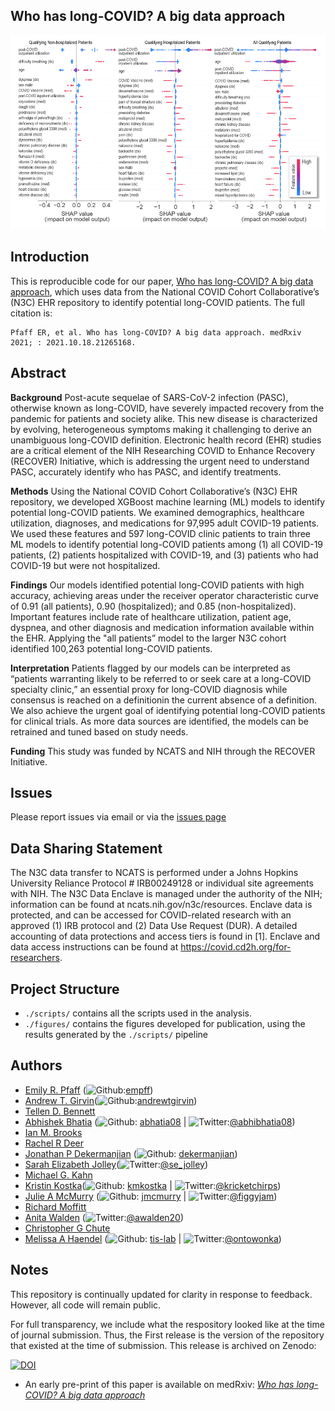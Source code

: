 ## Who has long-COVID? A big data approach 

![](figures/fig_3.png)

## Introduction

This is reproducible code for our paper, [Who has long-COVID? A big data approach](https://doi.org/10.1101/2021.10.18.21265168), which uses data from the National COVID Cohort Collaborative’s (N3C) EHR repository to identify potential long-COVID patients. The full citation is:

    Pfaff ER, et al. Who has long-COVID? A big data approach. medRxiv 2021; : 2021.10.18.21265168.



## Abstract
**Background**
Post-acute sequelae of SARS-CoV-2 infection (PASC), otherwise known as long-COVID, have severely impacted recovery from the pandemic for patients and society alike. This new disease is characterized by evolving, heterogeneous symptoms making it challenging to derive an unambiguous long-COVID definition. Electronic health record (EHR) studies are a critical element of the NIH Researching COVID to Enhance Recovery (RECOVER) Initiative, which is addressing the urgent need to understand PASC, accurately identify who has PASC, and identify treatments. 

**Methods**
Using the National COVID Cohort Collaborative’s (N3C) EHR repository, we developed XGBoost machine learning (ML) models to identify potential long-COVID patients. We examined demographics, healthcare utilization, diagnoses, and medications for 97,995 adult COVID-19 patients. We used these features and 597 long-COVID clinic patients to train three ML models to identify potential long-COVID patients among (1) all COVID-19 patients, (2) patients hospitalized with COVID-19, and (3) patients who had COVID-19 but were not hospitalized.

**Findings**
Our models identified potential long-COVID patients with high accuracy, achieving areas under the receiver operator characteristic curve of 0.91 (all patients), 0.90 (hospitalized); and 0.85 (non-hospitalized). Important features include rate of healthcare utilization, patient age, dyspnea, and other diagnosis and medication information available within the EHR. Applying the "all patients” model to the larger N3C cohort identified 100,263 potential long-COVID patients.

**Interpretation**
Patients flagged by our models can be interpreted as “patients warranting likely to be referred to or seek care at a long-COVID specialty clinic,” an essential proxy for long-COVID diagnosis while consensus is reached on a definitionin the current absence of a definition. We also achieve the urgent goal of identifying potential long-COVID patients for clinical trials. As more data sources are identified, the models can be retrained and tuned based on study needs.

**Funding**
This study was funded by NCATS and NIH through the RECOVER Initiative.


## Issues 
Please report issues via email or via the [issues page](https://github.com/abhatia08/n3c-longcovid-paper1/issues)

## Data Sharing Statement

The N3C data transfer to NCATS is performed under a Johns Hopkins University Reliance Protocol # IRB00249128 or individual site agreements with NIH. The N3C Data Enclave is managed under the authority of the NIH; information can be found at ncats.nih.gov/n3c/resources. Enclave data is protected, and can be accessed for COVID-related research with an approved (1) IRB protocol and (2) Data Use Request (DUR). A detailed accounting of data protections and access tiers is found in [1]. Enclave and data access instructions can be found at https://covid.cd2h.org/for-researchers.

## Project Structure

  - `./scripts/` contains all the scripts used in the analysis. 
  - `./figures/` contains the figures developed for publication, using the results generated by the `./scripts/` pipeline

## Authors
- [Emily R. Pfaff](https://www.med.unc.edu/medicine/directory/emily-pfaff/) (![Github](http://i.imgur.com/9I6NRUm.png):[empff](https://github.com/empfff))
- [Andrew T. Girvin](https://scholar.google.com/citations?hl=en&user=y77jJvUAAAAJ&view_op=list_works&sortby=pubdate)(![Github](http://i.imgur.com/9I6NRUm.png):[andrewtgirvin](https://github.com/andrewtgirvin))
- [Tellen D. Bennett](https://profiles.ucdenver.edu/display/7031630)
- [Abhishek Bhatia](https://abhatia.me/) (![Github](http://i.imgur.com/9I6NRUm.png): [abhatia08](https://github.com/abhatia08) | ![Twitter](http://i.imgur.com/wWzX9uB.png):[@abhibhatia08](https://twitter.com/abhibhatia08))
- [Ian M. Brooks](https://www.linkedin.com/in/imbrooks/)
- [Rachel R Deer](https://www.utmb.edu/rehabsciences/biographies/rachel-deer-phd)
- [Jonathan P Dekermanjian](https://coloradosph.cuanschutz.edu/resources/directory/directory-profile/Dekermanjian-Jonathan-UCD172594) (![Github](http://i.imgur.com/9I6NRUm.png): [dekermanjian](https://github.com/Dekermanjian))
- [Sarah Elizabeth Jolley](https://www.cumedicine.us/providers/medicine/sarah-jolley)(![Twitter](http://i.imgur.com/wWzX9uB.png):[@se_jolley](https://twitter.com/se_jolley))
- [Michael G. Kahn](https://profiles.ucdenver.edu/display/225446)
- [Kristin Kostka](https://www.ohdsi.org/who-we-are/collaborators/kristin-kostka/)(![Github](http://i.imgur.com/9I6NRUm.png): [kmkostka](https://github.com/kmkostka ) | ![Twitter](http://i.imgur.com/wWzX9uB.png):[@kricketchirps](https://twitter.com/kricketchirps))
- [Julie A McMurry](https://tislab.org/members/julie-mcmurry.html) (![Github](http://i.imgur.com/9I6NRUm.png): [jmcmurry](https://github.com/jmcmurry ) | ![Twitter](http://i.imgur.com/wWzX9uB.png):[@figgyjam](https://twitter.com/figgyjam))
- [Richard Moffitt](https://bmi.stonybrookmedicine.edu/people/moffitt_richard)
- [Anita Walden](https://cd2h.org/node/146) (![Twitter](http://i.imgur.com/wWzX9uB.png):[@awalden20](https://twitter.com/awalden20))
- [Christopher G Chute](https://www.hopkinsmedicine.org/profiles/details/christopher-chute)
- [Melissa A Haendel](https://medschool.cuanschutz.edu/biochemistry/people/primary-faculty/haendel-melissa) (![Github](http://i.imgur.com/9I6NRUm.png): [tis-lab](https://github.com/tis-lab) | ![Twitter](http://i.imgur.com/wWzX9uB.png):[@ontowonka](https://twitter.com/ontowonka))

## Notes
This repository is continually updated for clarity in response to feedback. However, all code will remain public.

For full transparency, we include what the respository looked like at the time of journal submission. Thus, the First release is the version of the repository that existed at the time of submission. This release is archived on Zenodo:

[![DOI](https://zenodo.org/badge/436320191.svg)](https://zenodo.org/badge/latestdoi/436320191)

* An early pre-print of this paper is available on medRxiv: _[Who has long-COVID? A big data approach](https://doi.org/10.1101/2021.10.18.21265168)_
